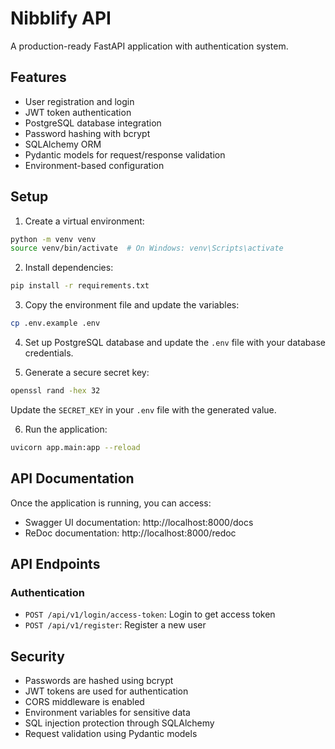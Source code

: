 # Nibblify API

A production-ready FastAPI application with authentication system.

## Features

- User registration and login
- JWT token authentication
- PostgreSQL database integration
- Password hashing with bcrypt
- SQLAlchemy ORM
- Pydantic models for request/response validation
- Environment-based configuration

## Setup

1. Create a virtual environment:
```bash
python -m venv venv
source venv/bin/activate  # On Windows: venv\Scripts\activate
```

2. Install dependencies:
```bash
pip install -r requirements.txt
```

3. Copy the environment file and update the variables:
```bash
cp .env.example .env
```

4. Set up PostgreSQL database and update the `.env` file with your database credentials.

5. Generate a secure secret key:
```bash
openssl rand -hex 32
```
Update the `SECRET_KEY` in your `.env` file with the generated value.

6. Run the application:
```bash
uvicorn app.main:app --reload
```

## API Documentation

Once the application is running, you can access:
- Swagger UI documentation: http://localhost:8000/docs
- ReDoc documentation: http://localhost:8000/redoc

## API Endpoints

### Authentication

- `POST /api/v1/login/access-token`: Login to get access token
- `POST /api/v1/register`: Register a new user

## Security

- Passwords are hashed using bcrypt
- JWT tokens are used for authentication
- CORS middleware is enabled
- Environment variables for sensitive data
- SQL injection protection through SQLAlchemy
- Request validation using Pydantic models
